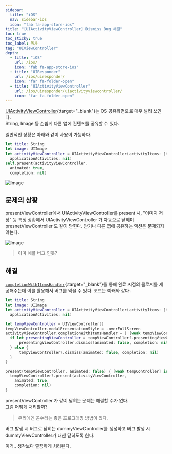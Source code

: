 ```yaml
---
sidebar:
  title: "iOS"
  nav: sidebar-ios
  icon: "fab fa-app-store-ios"
title: "[UIActivityViewController] Dismiss Bug 해결"
toc: true
toc_sticky: true
toc_label: 목차
tag: "UIViewController"
depth: 
  - title: "iOS"
    url: /ios/
    icon: "fab fa-app-store-ios"
  - title: "UIResponder"
    url: /ios/uiresponder/
    icon: "far fa-folder-open"
  - title: "UIActivityViewController"
    url: /ios/uiresponder/uiactivityviewcontroller/
    icon: "far fa-folder-open"
---
```

[<i class="fas fa-link"></i> UIActivityViewController](https://developer.apple.com/documentation/uikit/uiactivityviewcontroller){:target="_blank"}는 OS 공유화면으로 매우 널리 쓰인다.  
String, Image 등 손쉽게 다른 앱에 컨텐츠를 공유할 수 있다.

일반적인 상황은 아래와 같이 사용이 가능하다.
```swift
let title: String
let image: UIImage
let activityViewController = UIActivityViewController(activityItems: [title, image], 
  applicationActivities: nil)
self.present(activityViewController, 
  animated: true, 
  completion: nil)
```

![Image](https://i.stack.imgur.com/XdTuA.gif)

## 문제의 상황
presentViewController에서 UIActivityViewController를 present 시, "이미지 저장" 등 특정 상황에서 UIActivityViewController 가 자동으로 닫히며 presnetViewController 도 같이 닫힌다. 닫기나 다른 앱에 공유하는 액션은 문제되지 않는다.  

![Image](https://drive.google.com/uc?export=view&id=1Q3fkIyhZp0uu0CvwZZRZjZ2fwoWX6ytz)  
> 아마 애플 버그 인듯?

## 해결
[<i class="fas fa-link"></i> `completionWithItemsHandler`](https://developer.apple.com/documentation/uikit/uiactivityviewcontroller/1622022-completionwithitemshandler){:target="_blank"}를 통해 완료 시점의 클로저를 제공해주는데 이를 활용해서 버그를 막을 수 있다. 코드는 아래와 같다.
```swift
let title: String
let image: UIImage
let activityViewController = UIActivityViewController(activityItems: [title, image], 
  applicationActivities: nil)

let tempViewController = UIViewController()
tempViewController.modalPresentationStyle = .overFullScreen
activityViewController.completionWithItemsHandler = { [weak tempViewController] _, _, _, _ in
  if let presentingViewController = tempViewController?.presentingViewController {
      presentingViewController.dismiss(animated: false, completion: nil)
  } else {
      tempViewController?.dismiss(animated: false, completion: nil)
  }
}

present(tempViewController, animated: false) { [weak tempController] in
  tempViewController?.present(activityViewController, 
    animated: true, 
    completion: nil)
}
```
presentViewController 가 같이 닫히는 문제는 해결할 수가 없다.  
그럼 어떻게 처리할까?  
> 우리에겐 꼼수라는 좋은 프로그래밍 방법이 있다.  

버그 발생 시 버그로 닫히는 dummyViewController를 생성하고 버그 발생 시 dummyViewController가 대신 닫히도록 한다.  

이거.. 생각보다 깔끔하게 처리된다.  
